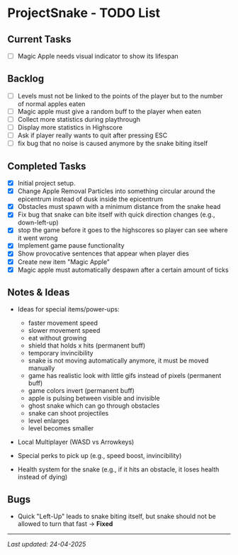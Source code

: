 # ProjectSnake - TODO List

## Current Tasks
- [ ] Magic Apple needs visual indicator to show its lifespan

## Backlog
- [ ] Levels must not be linked to the points of the player but to the number of normal apples eaten
- [ ] Magic apple must give a random buff to the player when eaten
- [ ] Collect more statistics during playthrough
- [ ] Display more statistics in Highscore
- [ ] Ask if player really wants to quit after pressing ESC
- [ ] fix bug that no noise is caused anymore by the snake biting itself

## Completed Tasks
- [x] Initial project setup.
- [x] Change Apple Removal Particles into something circular around the epicentrum instead of dusk inside the epicentrum
- [x] Obstacles must spawn with a minimum distance from the snake head
- [x] Fix bug that snake can bite itself with quick direction changes (e.g., down-left-up)
- [x] stop the game before it goes to the highscores so player can see where it went wrong
- [x] Implement game pause functionality
- [x] Show provocative sentences that appear when player dies
- [x] Create new item "Magic Apple"
- [x] Magic apple must automatically despawn after a certain amount of ticks

## Notes & Ideas
- Ideas for special items/power-ups:
    - faster movement speed
    - slower movement speed
    - eat without growing
    - shield that holds x hits (permanent buff)
    - temporary invincibility
    - snake is not moving automatically anymore, it must be moved manually
    - game has realistic look with little gifs instead of pixels (permanent buff)
    - game colors invert (permanent buff)
    - apple is pulsing between visible and invisible
    - ghost snake which can go through obstacles
    - snake can shoot projectiles
    - level enlarges
    - level becomes smaller

- Local Multiplayer (WASD vs Arrowkeys)
- Special perks to pick up (e.g., speed boost, invincibility)
- Health system for the snake (e.g., if it hits an obstacle, it loses health instead of dying)

## Bugs
- Quick "Left-Up" leads to snake biting itself, but snake should not be allowed to turn that fast -> **Fixed**

---
*Last updated: 24-04-2025*